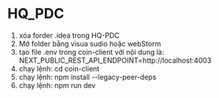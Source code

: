 # HQ_PDC
1. xóa forder .idea trong HQ-PDC
2. Mở folder bằng visua sudio hoặc webStorm
3. tạo file .env trong coin-client với nội dung là: NEXT_PUBLIC_REST_API_ENDPOINT=http://localhost:4003
4. chạy lệnh: cd coin-client
5. chạy lệnh: npm install --legacy-peer-deps
6. chạy lệnh: npm run dev
